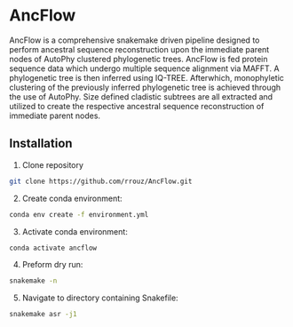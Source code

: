 # AncFlow
AncFlow is a comprehensive snakemake driven pipeline designed to perform ancestral sequence reconstruction upon the immediate parent nodes of AutoPhy clustered phylogenetic trees. AncFlow is fed protein sequence data which undergo multiple sequence alignment via MAFFT. A phylogenetic tree is then inferred using IQ-TREE. Afterwhich, monophyletic clustering of the previously inferred phylogenetic tree is achieved through the use of AutoPhy. Size defined cladistic subtrees are all extracted and utilized to create the respective ancestral sequence reconstruction of immediate parent nodes.

## Installation
1. Clone repository
```bash
git clone https://github.com/rrouz/AncFlow.git
```

2. Create conda environment:
```bash
conda env create -f environment.yml
```

3. Activate conda environment:
```bash
conda activate ancflow
```

4. Preform dry run:
```bash
snakemake -n
```

5. Navigate to directory containing Snakefile:
```bash
snakemake asr -j1
```


